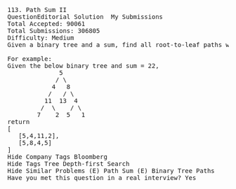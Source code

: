 <pre>
113. Path Sum II  
QuestionEditorial Solution  My Submissions
Total Accepted: 90061
Total Submissions: 306805
Difficulty: Medium
Given a binary tree and a sum, find all root-to-leaf paths where each path's sum equals the given sum.

For example:
Given the below binary tree and sum = 22,
              5
             / \
            4   8
           /   / \
          11  13  4
         /  \    / \
        7    2  5   1
return
[
   [5,4,11,2],
   [5,8,4,5]
]
Hide Company Tags Bloomberg
Hide Tags Tree Depth-first Search
Hide Similar Problems (E) Path Sum (E) Binary Tree Paths
Have you met this question in a real interview? Yes  
</pre>
